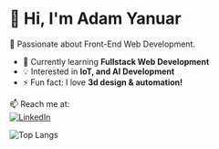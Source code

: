 # 👋 Hi, I'm Adam Yanuar
🚀 Passionate about Front-End Web Development.

- 🌱 Currently learning **Fullstack Web Development**
- 💡 Interested in **IoT, and AI Development**
- ⚡ Fun fact: I love **3d design & automation!**  

📫 Reach me at:  
[![LinkedIn](https://img.shields.io/badge/LinkedIn-Profile-blue?style=flat&logo=linkedin)](https://www.linkedin.com/in/damleon/)  

![Top Langs](https://github-readme-stats.vercel.app/api/top-langs/?username=daamleon&layout=compact&theme=tokyonight)

